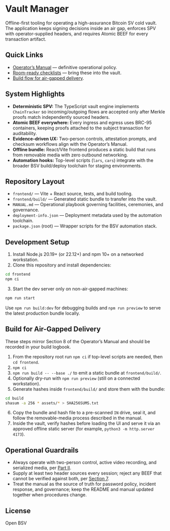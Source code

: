 # Vault Manager

Offline-first tooling for operating a high-assurance Bitcoin SV cold vault. The application keeps signing decisions inside an air gap, enforces SPV with operator-supplied headers, and requires Atomic BEEF for every transaction artifact.

## Quick Links

- [Operator’s Manual](MANUAL.md) — definitive operational policy.
- [Room-ready checklists](MANUAL.md#appendix-a-quick-reference-checklists) — bring these into the vault.
- [Build flow for air-gapped delivery](#build-for-air-gapped-delivery).

## System Highlights

- **Deterministic SPV:** The TypeScript vault engine implements `ChainTracker` so incoming/outgoing flows are accepted only after Merkle proofs match independently sourced headers.
- **Atomic BEEF everywhere:** Every ingress and egress uses BRC-95 containers, keeping proofs attached to the subject transaction for auditability.
- **Evidence-driven UX:** Two-person controls, attestation prompts, and checksum workflows align with the Operator’s Manual.
- **Offline bundle:** React/Vite frontend produces a static build that runs from removable media with zero outbound networking.
- **Automation hooks:** Top-level scripts (`lars`, `cars`) integrate with the broader BSV build/deploy toolchain for staging environments.

## Repository Layout

- `frontend/` — Vite + React source, tests, and build tooling.
- `frontend/build/` — Generated static bundle to transfer into the vault.
- `MANUAL.md` — Operational playbook governing facilities, ceremonies, and governance.
- `deployment-info.json` — Deployment metadata used by the automation toolchain.
- `package.json` (root) — Wrapper scripts for the BSV automation stack.

## Development Setup

1. Install Node.js 20.19+ (or 22.12+) and npm 10+ on a networked workstation.
2. Clone this repository and install dependencies:

```bash
cd frontend
npm ci
```

3. Start the dev server only on non-air-gapped machines:

```bash
npm run start
```

Use `npm run build:dev` for debugging builds and `npm run preview` to serve the latest production bundle locally.

## Build for Air-Gapped Delivery

These steps mirror Section 8 of the Operator’s Manual and should be recorded in your build logbook.

1. From the repository root run `npm ci` if top-level scripts are needed, then `cd frontend`.
2. `npm ci`
3. `npm run build -- --base ./` to emit a static bundle at `frontend/build/`.
4. Optionally dry-run with `npm run preview` (still on a connected workstation).
5. Generate hashes inside `frontend/build/` and store them with the bundle:

```bash
cd build
shasum -a 256 * assets/* > SHA256SUMS.txt
```

6. Copy the bundle and hash file to a pre-scanned `IN` drive, seal it, and follow the removable-media process described in the manual.
7. Inside the vault, verify hashes before loading the UI and serve it via an approved offline static server (for example, `python3 -m http.server 4173`).

## Operational Guardrails

- Always operate with two-person control, active video recording, and serialized media, per [Part II](MANUAL.md#part-ii-environment-hardening).
- Supply at least two header sources every session; reject any BEEF that cannot be verified against both, per [Section 7](MANUAL.md#7-header-sources-and-spv-inputs).
- Treat the manual as the source of truth for password policy, incident response, and governance; keep the README and manual updated together when procedures change.

## License

Open BSV
